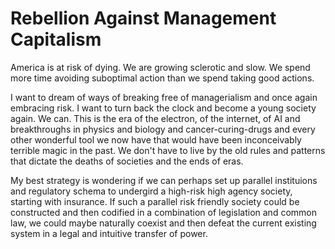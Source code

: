 # Rebellion Against Management Capitalism

America is at risk of dying. We are growing sclerotic and slow. We spend more time avoiding suboptimal action than we spend taking good actions.

I want to dream of ways of breaking free of managerialism and once again embracing risk. I want to turn back the clock and become a young society again. We can. This is the era of the electron, of the internet, of AI and breakthroughs in physics and biology and cancer-curing-drugs and every other wonderful tool we now have that would have been inconceivably terrible magic in the past. We don't have to live by the old rules and patterns that dictate the deaths of societies and the ends of eras.

My best strategy is wondering if we can perhaps set up parallel instituions and regulatory schema to undergird a high-risk high agency society, starting with insurance. If such a parallel risk friendly society could be constructed and then codified in a combination of legislation and common law, we could maybe naturally coexist and then defeat the current existing system in a legal and intuitive transfer of power.
